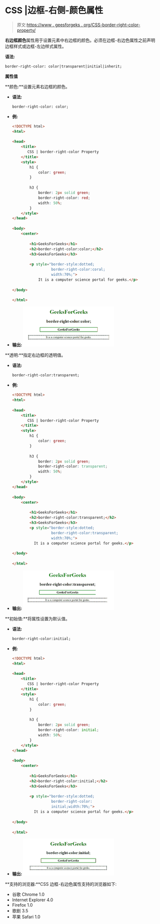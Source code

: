 # CSS |边框-右侧-颜色属性

> 原文:[https://www . geesforgeks . org/CSS-border-right-color-property/](https://www.geeksforgeeks.org/css-border-right-color-property/)

**右边框颜色**属性用于设置元素中右边框的颜色。必须在边框-右边色属性之前声明边框样式或边框-左边样式属性。

**语法:**

```html
border-right-color: color|transparent|initial|inherit; 
```

**属性值**

**颜色:**设置元素右边框的颜色。

*   **语法:**

    ```html
    border-right-color: color;
    ```

*   **例:**

    ```html
    <!DOCTYPE html>
    <html>

    <head>
        <title>
           CSS | border-right-color Property
        </title>
        <style>
            h1 {
                color: green;
            }

            h3 {
                border: 2px solid green;
                border-right-color: red;
                width: 50%;
            }
        </style>
    </head>

    <body>
        <center>

            <h1>GeeksForGeeks</h1>
            <h2>border-right-color:color;</h2>
            <h3>GeeksForGeeks</h3>

            <p style="border-style:dotted;
                      border-right-color:coral;
                      width:70%;">
                It is a computer science portal for geeks.</p>

    </body>

    </html>
    ```

*   **输出:**
    ![](img/b8f21ea3ddb09637e0eb47837aa9ff79.png)

**透明:**指定右边框的透明值。

*   **语法:**

    ```html
    border-right-color:transparent;
    ```

*   **例:**

    ```html
    <!DOCTYPE html>
    <html>

    <head>
        <title>
           CSS | border-right-color Property
        </title>
        <style>
            h1 {
                color: green;
            }

            h3 {
                border: 2px solid green;
                border-right-color: transparent;
                width: 50%;
            }
        </style>
    </head>

    <body>
        <center>

            <h1>GeeksForGeeks</h1>
            <h2>border-right-color:transparent;</h2>
            <h3>GeeksForGeeks</h3>
            <p style="border-style:dotted;
                      border-right-color:transparent;
                      width:70%;">
              It is a computer science portal for geeks.</p>

    </body>

    </html>
    ```

*   **输出:**
    ![](img/bb0a049c9aa74f683964d3e3bf61a6d3.png)

**初始值:**将属性设置为默认值。

*   **语法:**

    ```html
    border-right-color:initial;
    ```

*   **例:**

    ```html
    <!DOCTYPE html>
    <html>

    <head>
        <title>
           CSS | border-right-color Property
        </title>
        <style>
            h1 {
                color: green;
            }

            h3 {
                border: 2px solid green;
                border-right-color: initial;
                width: 50%;
            }
        </style>
    </head>

    <body>
        <center>

            <h1>GeeksForGeeks</h1>
            <h2>border-right-color:initial;</h2>
            <h3>GeeksForGeeks</h3>

            <p style="border-style:dotted;
                      border-right-color:
                      initial;width:70%;">
              It is a computer science portal for geeks.</p>

    </body>

    </html>
    ```

*   **输出:**
    ![](img/41992a0edc5adffd934b88395cb8bad3.png)

**支持的浏览器:**CSS 边框-右边色属性支持的浏览器如下:

*   谷歌 Chrome 1.0
*   Internet Explorer 4.0
*   Firefox 1.0
*   歌剧 3.5
*   苹果 Safari 1.0